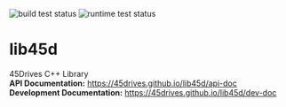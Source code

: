 ![build test status](https://github.com/45drives/lib45d/actions/workflows/test-build.yml/badge.svg)
![runtime test status](https://github.com/45drives/lib45d/actions/workflows/test-runtime.yml/badge.svg)

# lib45d
45Drives C++ Library  
**API Documentation:** https://45drives.github.io/lib45d/api-doc  
**Development Documentation:** https://45drives.github.io/lib45d/dev-doc

